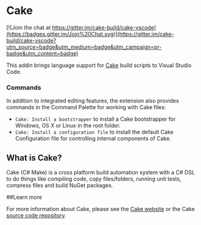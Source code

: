 # Cake

[![Join the chat at https://gitter.im/cake-build/cake-vscode](https://badges.gitter.im/Join%20Chat.svg)](https://gitter.im/cake-build/cake-vscode?utm_source=badge&utm_medium=badge&utm_campaign=pr-badge&utm_content=badge)

This addin brings language support for [Cake](http://cakebuild.net) build scripts to Visual Studio Code.

### Commands

In addition to integrated editing features, the extension also provides commands in the Command Palette for working with Cake files:

* `Cake: Install a bootstrapper` to install a Cake bootstrapper for Windows, OS X or Linux in the root folder.
* `Cake: Install a configuration file` to install the default Cake Configuration file for controlling internal components of Cake.

## What is Cake?

Cake (C# Make) is a cross platform build automation system with a C# DSL to do things like compiling code, copy files/folders, running unit tests, compress files and build NuGet packages.

##Learn more

For more information about Cake, please see the [Cake website](http://cakebuild.net) or the Cake [source code repository](https://github.com/cake-build/cake).
